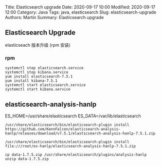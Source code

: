 Title: Elasticsearch upgrade
Date: 2020-09-17 10:00
Modified: 2020-09-17 12:00
Category: Java
Tags: java, elasticsearch
Slug: elasticsearch-upgrade
Authors: Martin
Summary: Elasticsearch upgrade

## Elasticsearch Upgrade

elasticseach 版本升级 (rpm 安装)

### rpm

```
systemctl stop elasticsearch.service
systemctl stop kibana.service
yum install elasticsearch-7.5.1
yum install kibana-7.5.1
systemctl start elasticsearch.service
systemctl start kibana.service
```

## elasticsearch-analysis-hanlp

ES_HOME=/usr/share/elasticsearch
ES_DATA=/var/lib/elasticsearch

```
/usr/share/elasticsearch/bin/elasticsearch-plugin install https://github.com/KennFalcon/elasticsearch-analysis-hanlp/releases/download/v7.5.1/elasticsearch-analysis-hanlp-7.5.1.zip
```

```
/usr/share/elasticsearch/bin/elasticsearch-plugin install file:///root/es-hanlp/elasticsearch-analysis-hanlp-7.5.1.zip
```

```
cp data-1.7.5.zip /usr/share/elasticsearch/plugins/analysis-hanlp
unzip data-1.7.5.zip
```


